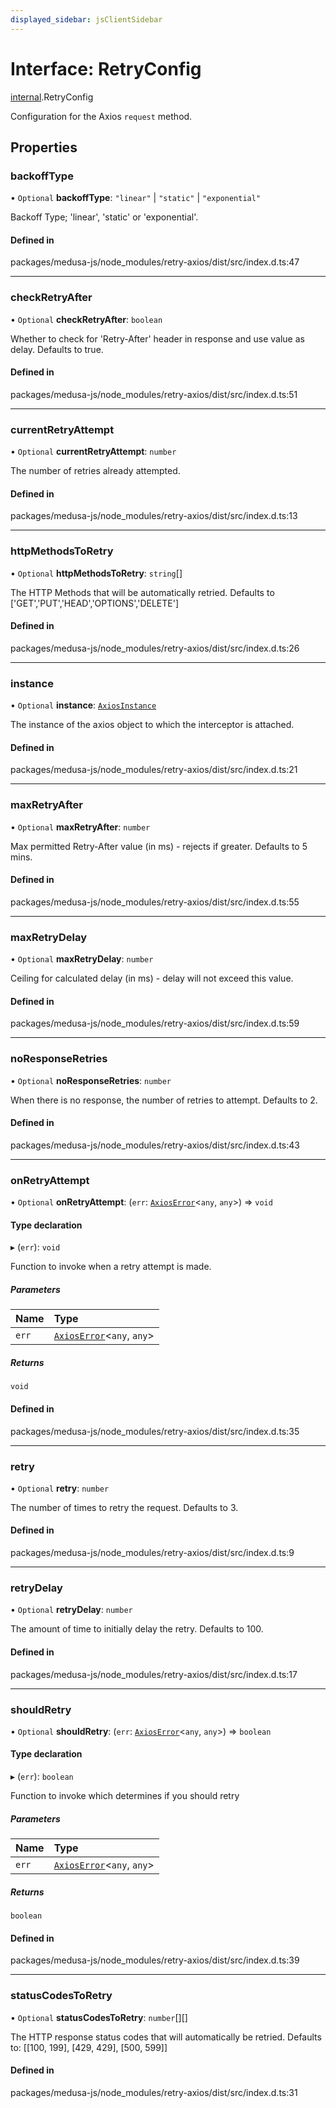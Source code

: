 ```yaml
---
displayed_sidebar: jsClientSidebar
---
```


# Interface: RetryConfig

[internal](../modules/internal-12.md).RetryConfig

Configuration for the Axios `request` method.

## Properties

### backoffType

• `Optional` **backoffType**: ``"linear"`` \| ``"static"`` \| ``"exponential"``

Backoff Type; 'linear', 'static' or 'exponential'.

#### Defined in

packages/medusa-js/node_modules/retry-axios/dist/src/index.d.ts:47

___

### checkRetryAfter

• `Optional` **checkRetryAfter**: `boolean`

Whether to check for 'Retry-After' header in response and use value as delay. Defaults to true.

#### Defined in

packages/medusa-js/node_modules/retry-axios/dist/src/index.d.ts:51

___

### currentRetryAttempt

• `Optional` **currentRetryAttempt**: `number`

The number of retries already attempted.

#### Defined in

packages/medusa-js/node_modules/retry-axios/dist/src/index.d.ts:13

___

### httpMethodsToRetry

• `Optional` **httpMethodsToRetry**: `string`[]

The HTTP Methods that will be automatically retried.
Defaults to ['GET','PUT','HEAD','OPTIONS','DELETE']

#### Defined in

packages/medusa-js/node_modules/retry-axios/dist/src/index.d.ts:26

___

### instance

• `Optional` **instance**: [`AxiosInstance`](internal-12.AxiosInstance.md)

The instance of the axios object to which the interceptor is attached.

#### Defined in

packages/medusa-js/node_modules/retry-axios/dist/src/index.d.ts:21

___

### maxRetryAfter

• `Optional` **maxRetryAfter**: `number`

Max permitted Retry-After value (in ms) - rejects if greater. Defaults to 5 mins.

#### Defined in

packages/medusa-js/node_modules/retry-axios/dist/src/index.d.ts:55

___

### maxRetryDelay

• `Optional` **maxRetryDelay**: `number`

Ceiling for calculated delay (in ms) - delay will not exceed this value.

#### Defined in

packages/medusa-js/node_modules/retry-axios/dist/src/index.d.ts:59

___

### noResponseRetries

• `Optional` **noResponseRetries**: `number`

When there is no response, the number of retries to attempt. Defaults to 2.

#### Defined in

packages/medusa-js/node_modules/retry-axios/dist/src/index.d.ts:43

___

### onRetryAttempt

• `Optional` **onRetryAttempt**: (`err`: [`AxiosError`](internal-12.AxiosError.md)<`any`, `any`\>) => `void`

#### Type declaration

▸ (`err`): `void`

Function to invoke when a retry attempt is made.

##### Parameters

| Name | Type |
| :------ | :------ |
| `err` | [`AxiosError`](internal-12.AxiosError.md)<`any`, `any`\> |

##### Returns

`void`

#### Defined in

packages/medusa-js/node_modules/retry-axios/dist/src/index.d.ts:35

___

### retry

• `Optional` **retry**: `number`

The number of times to retry the request.  Defaults to 3.

#### Defined in

packages/medusa-js/node_modules/retry-axios/dist/src/index.d.ts:9

___

### retryDelay

• `Optional` **retryDelay**: `number`

The amount of time to initially delay the retry.  Defaults to 100.

#### Defined in

packages/medusa-js/node_modules/retry-axios/dist/src/index.d.ts:17

___

### shouldRetry

• `Optional` **shouldRetry**: (`err`: [`AxiosError`](internal-12.AxiosError.md)<`any`, `any`\>) => `boolean`

#### Type declaration

▸ (`err`): `boolean`

Function to invoke which determines if you should retry

##### Parameters

| Name | Type |
| :------ | :------ |
| `err` | [`AxiosError`](internal-12.AxiosError.md)<`any`, `any`\> |

##### Returns

`boolean`

#### Defined in

packages/medusa-js/node_modules/retry-axios/dist/src/index.d.ts:39

___

### statusCodesToRetry

• `Optional` **statusCodesToRetry**: `number`[][]

The HTTP response status codes that will automatically be retried.
Defaults to: [[100, 199], [429, 429], [500, 599]]

#### Defined in

packages/medusa-js/node_modules/retry-axios/dist/src/index.d.ts:31
